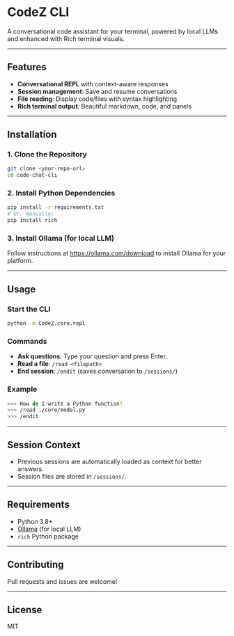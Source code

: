 # CodeZ CLI

A conversational code assistant for your terminal, powered by local LLMs and enhanced with Rich terminal visuals.

---

## Features
- **Conversational REPL** with context-aware responses
- **Session management**: Save and resume conversations
- **File reading**: Display code/files with syntax highlighting
- **Rich terminal output**: Beautiful markdown, code, and panels

---

## Installation

### 1. Clone the Repository
```bash
git clone <your-repo-url>
cd code-chat-cli
```

### 2. Install Python Dependencies
```bash
pip install -r requirements.txt
# Or, manually:
pip install rich
```

### 3. Install Ollama (for local LLM)
Follow instructions at https://ollama.com/download to install Ollama for your platform.

---

## Usage

### Start the CLI
```bash
python -m CodeZ.core.repl
```

### Commands
- **Ask questions**: Type your question and press Enter.
- **Read a file**: `/read <filepath>`
- **End session**: `/endit` (saves conversation to `/sessions/`)

### Example
```bash
>>> How do I write a Python function?
>>> /read ./core/model.py
>>> /endit
```

---

## Session Context
- Previous sessions are automatically loaded as context for better answers.
- Session files are stored in `/sessions/`.

---

## Requirements
- Python 3.8+
- [Ollama](https://ollama.com/) (for local LLM)
- `rich` Python package

---

## Contributing
Pull requests and issues are welcome!

---

## License
MIT
